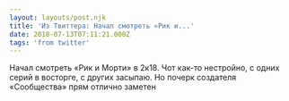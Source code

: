 ```yaml
---
layout: layouts/post.njk
title: 'Из Твиттера: Начал смотреть «Рик и...'
date: 2018-07-13T07:11:21.000Z
tags: 'from twitter'
---
```



Начал смотреть «Рик и Морти» в 2к18. Чот как-то нестройно, с одних серий в восторге, с других засыпаю. Но почерк создателя «Сообщества» прям отлично заметен
